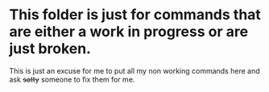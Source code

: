 # This folder is just for commands that are either a work in progress or are just broken.
This is just an excuse for me to put all my non working commands here and ask ~~satty~~ someone to fix them for me.